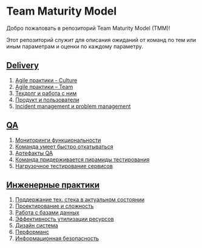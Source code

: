 # Team Maturity Model

Добро пожаловать в репозиторий Team Maturity Model (TMM)!

Этот репозиторий служит для описания ожиданий от команд по тем или иным параметрам
и оценки по каждому параметру.

## [Delivery](uz/uzum/tmm/1_delivery)

1. [Agile практики - Culture](uz/uzum/tmm/1_delivery/1.Agile_практики-Culture.md)
2. [Agile практики – Team](uz/uzum/tmm/1_delivery/2.Agile_практики-Team.md)
3. [Техдолг и работа с ним](uz/uzum/tmm/1_delivery/3.Техдолг_и_работа_с_ним.md)
4. [Продукт и пользователи](uz/uzum/tmm/1_delivery/4.Продукт_и_пользователи.md)
5. [Incident management и problem management](uz/uzum/tmm/1_delivery/5.Incident_management_и_problem_management.md)

## [QA](uz/uzum/tmm/2_qa)

1. [Мониторинги функциональности](uz/uzum/tmm/2_qa/1.Мониторинги_функциональности.md)
2. [Команда умеет быстро откатываться](uz/uzum/tmm/2_qa/2.Команда_умеет_быстро_откатываться.md)
3. [Артефакты QA](uz/uzum/tmm/2_qa/3.Артефакты_QA.md)
4. [Команда придерживается пирамиды тестирования](uz/uzum/tmm/2_qa/4.Команда_придерживается_пирамиды_тестирования.md)
5. [Нагрузочное тестирование сервисов](uz/uzum/tmm/2_qa/5.Нагрузочное_тестирование_сервисов.md)

## [Инженерные практики](uz/uzum/tmm/3_engineering_practices)

1. [Поддержание тех. стека в актуальном состоянии](uz/uzum/tmm/3_engineering_practices/1.Поддержание_тех._стека_в_актуальном_состоянии.md)
2. [Проектирование и сложность](uz/uzum/tmm/3_engineering_practices/2.Проектирование_и_сложность.md)
3. [Работа с базами данных](uz/uzum/tmm/3_engineering_practices/3.Работа_с_базами_данных.md)
4. [Эффективность утилизации ресурсов](uz/uzum/tmm/3_engineering_practices/4.Эффективность_утилизации_ресурсов.md)
5. [Дизайн система](uz/uzum/tmm/3_engineering_practices/5.Дизайн_система.md)
6. [Перформанс](uz/uzum/tmm/3_engineering_practices/6.Перформанс.md)
7. [Информационная безопасность](uz/uzum/tmm/3_engineering_practices/7.Информационная_безопасность.md)
